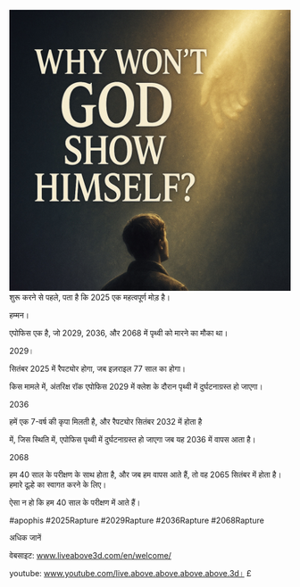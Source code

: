 ![Video cover image](../cover.jpeg)
शुरू करने से पहले, पता है कि 2025 एक महत्वपूर्ण मोड़ है।

हम्मन।

एपोफिस एक है, जो 2029, 2036, और 2068 में पृथ्वी को मारने का मौका था।

2029।

सितंबर 2025 में रैपट्योर होगा, जब इज़राइल 77 साल का होगा।

किस मामले में, अंतरिक्ष रॉक एपोफिस 2029 में क्लेश के दौरान पृथ्वी में दुर्घटनाग्रस्त हो जाएगा।

2036

हमें एक 7-वर्ष की कृपा मिलती है, और रैपट्योर सितंबर 2032 में होता है

में, जिस स्थिति में, एपोफिस पृथ्वी में दुर्घटनाग्रस्त हो जाएगा जब यह 2036 में वापस आता है।

2068

हम 40 साल के परीक्षण के साथ होता है, और जब हम वापस आते हैं, तो वह 2065 सितंबर में होता है। हमारे दूल्हे का स्वागत करने के लिए।

ऐसा न हो कि हम 40 साल के परीक्षण में आते हैं।

#apophis #2025Rapture #2029Rapture #2036Rapture #2068Rapture

अधिक जानें


वेबसाइट: www.liveabove3d.com/en/welcome/


youtube: www.youtube.com/live.above.above.above.above.3d। £






